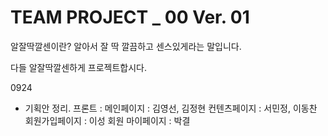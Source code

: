 # TEAM PROJECT \_ 00 Ver. 01

알잘딱깔센이란?
알아서 잘 딱 깔끔하고 센스있게라는 말입니다.

다들 알잘딱깔센하게 프로젝트합시다.

0924
- 기획안 정리. 
  프론트 : 
    메인페이지 : 김영선, 김정현
    컨텐츠페이지 : 서민정, 이동찬
    회원가입페이지 : 이성
    회원 마이페이지 : 박결
